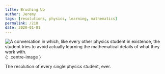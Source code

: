 ```yaml
---
title: Brushing Up
author: Jeremy
tags: [resolutions, physics, learning, mathematics]
permalink: /218
date: 2020-01-01
---
```


![A conversation in which, like every other physics student in existence, the student tries to avoid actually learning the mathematical details of what they work with.](https://res.cloudinary.com/dh3hm8pb7/image/upload/c_scale,q_auto:best,w_615/v1535842782/Handwaving/Published/BrushingUp.png){: .centre-image }

The resolution of every single physics student, ever.
